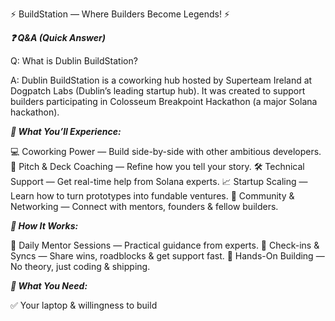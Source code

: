 ⚡ BuildStation — Where Builders Become Legends! ⚡

***❓ Q&A (Quick Answer)***

Q: What is Dublin BuildStation?

A: Dublin BuildStation is a coworking hub hosted by Superteam Ireland at Dogpatch Labs (Dublin’s leading startup hub).
It was created to support builders participating in Colosseum Breakpoint Hackathon (a major Solana hackathon).

***🎯 What You’ll Experience:***

💻 Coworking Power — Build side-by-side with other ambitious developers.
🎤 Pitch & Deck Coaching — Refine how you tell your story.
🛠️ Technical Support — Get real-time help from Solana experts.
📈 Startup Scaling — Learn how to turn prototypes into fundable ventures.
🤝 Community & Networking — Connect with mentors, founders & fellow builders.

***🎪 How It Works:***

🔹 Daily Mentor Sessions — Practical guidance from experts.
🔹 Check-ins & Syncs — Share wins, roadblocks & get support fast.
🔹 Hands-On Building — No theory, just coding & shipping.

***🎒 What You Need:***

✅ Your laptop & willingness to build

